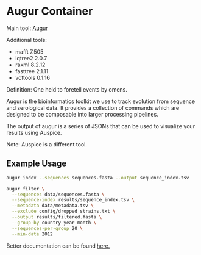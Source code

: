 # Augur Container

Main tool: [Augur](https://github.com/nextstrain/augur)

Additional tools:

- mafft 7.505
- iqtree2 2.0.7
- raxml 8.2.12
- fasttree 2.1.11
- vcftools 0.1.16


Definition: One held to foretell events by omens.

Augur is the bioinformatics toolkit we use to track evolution from sequence and serological data. It provides a collection of commands which are designed to be composable into larger processing pipelines.

The output of augur is a series of JSONs that can be used to visualize your results using Auspice.

Note: Auspice is a different tool.

## Example Usage

```bash
augur index --sequences sequences.fasta --output sequence_index.tsv
```

```bash
augur filter \
  --sequences data/sequences.fasta \
  --sequence-index results/sequence_index.tsv \
  --metadata data/metadata.tsv \
  --exclude config/dropped_strains.txt \
  --output results/filtered.fasta \
  --group-by country year month \
  --sequences-per-group 20 \
  --min-date 2012
```

Better documentation can be found [here.](https://docs.nextstrain.org/en/latest/tutorials/creating-a-workflow.html)
